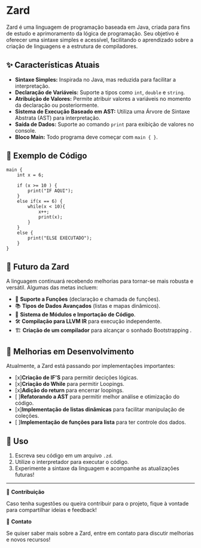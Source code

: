# Zard

Zard é uma linguagem de programação baseada em Java, criada para fins de estudo e aprimoramento da lógica de programação. Seu objetivo é oferecer uma sintaxe simples e acessível, facilitando o aprendizado sobre a criação de linguagens e a estrutura de compiladores.

## ✨ Características Atuais

- **Sintaxe Simples:** Inspirada no Java, mas reduzida para facilitar a interpretação.
- **Declaração de Variáveis:** Suporte a tipos como `int`, `double` e `string`.
- **Atribuição de Valores:** Permite atribuir valores a variáveis no momento da declaração ou posteriormente.
- **Sistema de Execução Baseado em AST:** Utiliza uma Árvore de Sintaxe Abstrata (AST) para interpretação.
- **Saída de Dados:** Suporte ao comando `print` para exibição de valores no console.
- **Bloco Main:** Todo programa deve começar com `main { }`.

## 📝 Exemplo de Código

```zard
main {
    int x = 6;

    if (x >= 10 ) {
        print("IF AQUI");
    }
    else if(x == 6) {
        while(x < 10){
            x++;
            print(x);
        }
    }
    else {
        print("ELSE EXECUTADO");
    }
}
```

## 🚀 Futuro da Zard

A linguagem continuará recebendo melhorias para tornar-se mais robusta e versátil. Algumas das metas incluem:

- 📌 **Suporte a Funções** (declaração e chamada de funções).
- 📚 **Tipos de Dados Avançados** (listas e mapas dinâmicos).
- 🔧 **Sistema de Módulos e Importação de Código**.
- 🛠 **Compilação para LLVM IR** para execução independente.
- 🏗 **Criação de um compilador** para alcançar o sonhado Bootstrapping .

## 🔄 Melhorias em Desenvolvimento

Atualmente, a Zard está passando por implementações importantes:
- [x]**Criação de IF'S** para permitir decições lógicas.
- [x]**Criação do While** para permitir Loopings.   
- [x]**Adição do return** para encerrar loopings.
- [ ]**Refatorando a AST** para permitir melhor análise e otimização do código.
- [x]**Implementação de listas dinâmicas** para facilitar manipulação de coleções.
- [ ]**Implementação de funções para lista** para ter controle dos dados.

## 📂 Uso

1. Escreva seu código em um arquivo `.zd`.
2. Utilize o interpretador para executar o código.
3. Experimente a sintaxe da linguagem e acompanhe as atualizações futuras!

---

🔗 **Contribuição**

Caso tenha sugestões ou queira contribuir para o projeto, fique à vontade para compartilhar ideias e feedback!

📧 **Contato**

Se quiser saber mais sobre a Zard, entre em contato para discutir melhorias e novos recursos!



